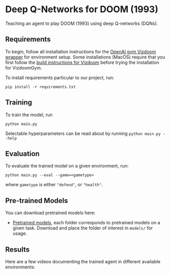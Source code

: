 # Deep Q-Networks for DOOM (1993)

Teaching an agent to play DOOM (1993) using deep Q-networks (DQNs). 


## Requirements

To begin, follow all installation instructions for the [OpenAI gym Vizdoom wrapper](https://github.com/shakenes/vizdoomgym.git) for environment setup. Some installations (MacOS) require that you first follow the [build instructions for Vizdoom](https://github.com/mwydmuch/ViZDoom/blob/master/doc/Building.md) before trying the installation for VizdoomGym.

To install requirements particular to our project, run:

```setup
pip install -r requirements.txt
```

## Training

To train the model, run 

```train
python main.py
```

Selectable hyperparameters can be read about by running `python main.py --help`

## Evaluation

To evaluate the trained model on a given environment, run:

```eval
python main.py --eval --game=<gametype>
```
where `gametype` is either `"defend"`, or `"health"`.

## Pre-trained Models

You can download pretrained models here:

- [Pretrained models](https://queensuca-my.sharepoint.com/:f:/g/personal/16tsm_queensu_ca/Ela7AaJUtvZMugjjwWp66T8BvF0FR78FSwccNQNeUJzNUg?e=G5ynLT), each folder corresponds to pretrained models on a given task. Download and place the folder of interest in `models/` for usage.

## Results

Here are a few videos documenting the trained agent in different available environments:
